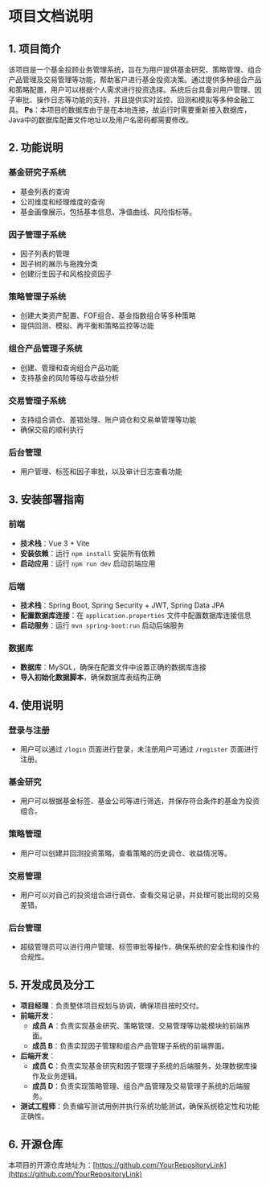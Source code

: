 # 项目文档说明

## 1. 项目简介
该项目是一个基金投顾业务管理系统，旨在为用户提供基金研究、策略管理、组合产品管理及交易管理等功能，帮助客户进行基金投资决策。通过提供多种组合产品和策略配置，用户可以根据个人需求进行投资选择。系统后台具备对用户管理、因子审批、操作日志等功能的支持，并且提供实时监控、回测和模拟等多种金融工具。
**Ps**：本项目的数据库由于是在本地连接，故运行时需要重新接入数据库，Java中的数据库配置文件地址以及用户名密码都需要修改。

## 2. 功能说明
### 基金研究子系统
- 基金列表的查询
- 公司维度和经理维度的查询
- 基金画像展示，包括基本信息、净值曲线、风险指标等。

### 因子管理子系统
- 因子列表的管理
- 因子树的展示与拖拽分类
- 创建衍生因子和风格投资因子

### 策略管理子系统
- 创建大类资产配置、FOF组合、基金指数组合等多种策略
- 提供回测、模拟、再平衡和策略监控等功能

### 组合产品管理子系统
- 创建、管理和查询组合产品功能
- 支持基金的风险等级与收益分析

### 交易管理子系统
- 支持组合调仓、差错处理、账户调仓和交易单管理等功能
- 确保交易的顺利执行

### 后台管理
- 用户管理、标签和因子审批，以及审计日志查看功能

## 3. 安装部署指南
### 前端
- **技术栈**：Vue 3 + Vite
- **安装依赖**：运行 `npm install` 安装所有依赖
- **启动应用**：运行 `npm run dev` 启动前端应用

### 后端
- **技术栈**：Spring Boot, Spring Security + JWT, Spring Data JPA
- **配置数据库连接**：在 `application.properties` 文件中配置数据库连接信息
- **启动服务**：运行 `mvn spring-boot:run` 启动后端服务

### 数据库
- **数据库**：MySQL，确保在配置文件中设置正确的数据库连接
- **导入初始化数据脚本**，确保数据库表结构正确

## 4. 使用说明
### 登录与注册
- 用户可以通过 `/login` 页面进行登录，未注册用户可通过 `/register` 页面进行注册。

### 基金研究
- 用户可以根据基金标签、基金公司等进行筛选，并保存符合条件的基金为投资组合。

### 策略管理
- 用户可以创建并回测投资策略，查看策略的历史调仓、收益情况等。

### 交易管理
- 用户可以对自己的投资组合进行调仓、查看交易记录，并处理可能出现的交易差错。

### 后台管理
- 超级管理员可以进行用户管理、标签审批等操作，确保系统的安全性和操作的合规性。

## 5. 开发成员及分工
- **项目经理**：负责整体项目规划与协调，确保项目按时交付。
- **前端开发**：
  - **成员 A**：负责实现基金研究、策略管理、交易管理等功能模块的前端界面。
  - **成员 B**：负责实现因子管理和组合产品管理子系统的前端界面。
- **后端开发**：
  - **成员 C**：负责实现基金研究和因子管理子系统的后端服务，处理数据库操作及业务逻辑。
  - **成员 D**：负责实现策略管理、组合产品管理及交易管理子系统的后端服务。
- **测试工程师**：负责编写测试用例并执行系统功能测试，确保系统稳定性和功能正确性。

## 6. 开源仓库
本项目的开源仓库地址为：[https://github.com/YourRepositoryLink](https://github.com/YourRepositoryLink)
